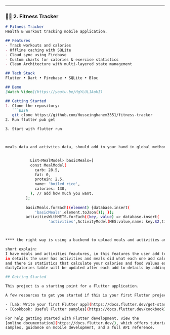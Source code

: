 

---

### 🏋️‍♂️ 2. Fitness Tracker
```markdown
# Fitness Tracker
Health & workout tracking mobile application.

## Features
- Track workouts and calories
- Offline caching with SQLite
- Cloud sync using Firebase
- Custom charts for calories & exercise statistics
- Clean Architecture with multi-layered state management

## Tech Stack
Flutter • Dart • Firebase • SQLite • Bloc

## Demo
[Watch Video](https://youtu.be/HgYLUL1AokI)

## Getting Started
1. Clone the repository:
   ```bash
   git clone https://github.com/Husseinghanem3351/fitness-tracker
2. Run flutter pub get

3. Start with flutter run



meals data and activites data, should add in your hand in global method file, onOpen just add this:


           List<MealModel> basicMeals=[
           const MealModel(
             carb: 28.5,
             fat: 0,
             protein: 2.5,
             name: 'boiled rice',
             calories: 130,
           ), // add how much you want.
         ];
         
         basicMeals.forEach((element) {database.insert(
             'basicMeals',element.toJson()); });
         activitiesWithMETS.forEach((key, value) => database.insert(
                   'activities',ActivityModel(MES:value,name: key.$2,title: key.$1).toJson()));
                   


**** the right way is using a backend to upload meals and activities and get it ***

short explain:
I have meals and activities feautures, in this features the user add to details(details is what you burned and waht you ate from calories, food values..)
in details the user has activities and meals did what each one add calories or burn calories this details just stay 7 days I get this details from eating and burning tables.
and there is statistics that calculate your calories and food values each day I get this statistics from dailyCalories table.
dailyCalories table will be updated after each add to details by adding the current values to we have to the table.

## Getting Started

This project is a starting point for a Flutter application.

A few resources to get you started if this is your first Flutter project:

- [Lab: Write your first Flutter app](https://docs.flutter.dev/get-started/codelab)
- [Cookbook: Useful Flutter samples](https://docs.flutter.dev/cookbook)

For help getting started with Flutter development, view the
[online documentation](https://docs.flutter.dev/), which offers tutorials,
samples, guidance on mobile development, and a full API reference.
